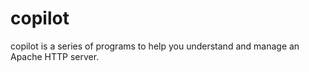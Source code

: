 # copilot

copilot is a series of programs to help you understand and manage an Apache HTTP server.

